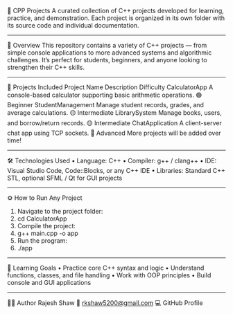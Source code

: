 🚀 CPP Projects
A curated collection of C++ projects developed for learning, practice, and demonstration.
Each project is organized in its own folder with its source code and individual documentation.
________________________________________
📘 Overview
This repository contains a variety of C++ projects — from simple console applications to more advanced systems and algorithmic challenges.
It’s perfect for students, beginners, and anyone looking to strengthen their C++ skills.
________________________________________
🧩 Projects Included
Project Name	Description	Difficulty
CalculatorApp	A console-based calculator supporting basic arithmetic operations.	🟢 Beginner
StudentManagement	Manage student records, grades, and average calculations.	🟡 Intermediate
LibrarySystem	Manage books, users, and borrow/return records.	🟡 Intermediate
ChatApplication	A client-server chat app using TCP sockets.	🔴 Advanced
More projects will be added over time!
________________________________________
🛠️ Technologies Used
•	Language: C++
•	Compiler: g++ / clang++
•	IDE: Visual Studio Code, Code::Blocks, or any C++ IDE
•	Libraries: Standard C++ STL, optional SFML / Qt for GUI projects
________________________________________
⚙️ How to Run Any Project
1.	Navigate to the project folder:
2.	cd CalculatorApp
3.	Compile the project:
4.	g++ main.cpp -o app
5.	Run the program:
6.	./app
________________________________________
🧠 Learning Goals
•	Practice core C++ syntax and logic
•	Understand functions, classes, and file handling
•	Work with OOP principles
•	Build console and GUI applications
________________________________________
👨‍💻 Author
Rajesh Shaw
📧 rkshaw5200@gmail.com
💻 GitHub Profile

